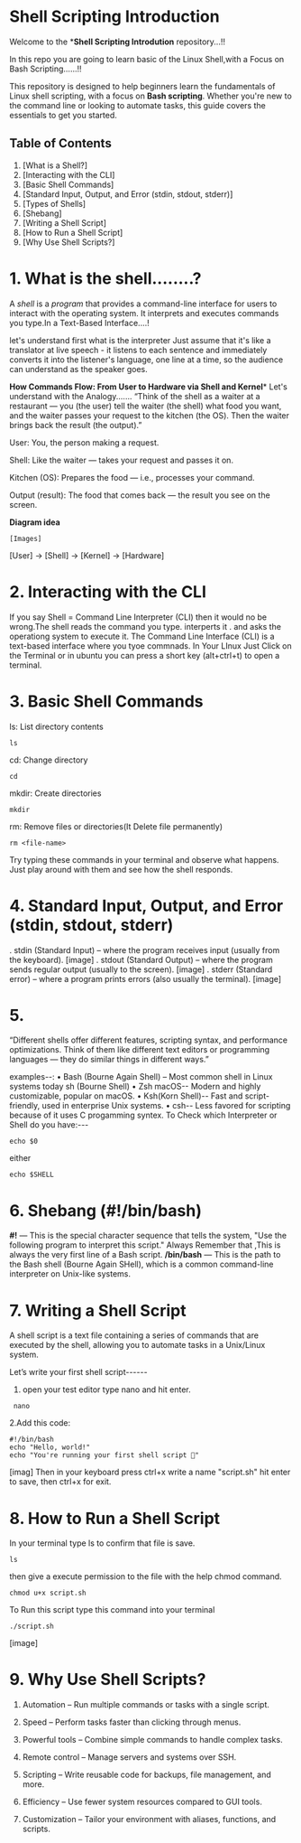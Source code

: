 # Shell Scripting Introduction

Welcome to the ***Shell Scripting Introdution** repository...!!

In this repo you are going to learn basic of the Linux Shell,with a Focus on Bash Scripting......!!

This repository is designed to help beginners learn the fundamentals of Linux shell scripting, 
with a focus on **Bash scripting**. Whether you're new to the command line or looking to automate tasks, this guide covers the essentials to get you started.


## Table of Contents
1. [What is a Shell?]
2. [Interacting with the CLI]
3. [Basic Shell Commands]
4. [Standard Input, Output, and Error (stdin, stdout, stderr)]
5. [Types of Shells]
6. [Shebang]
7. [Writing a Shell Script]
8. [How to Run a Shell Script]
9. [Why Use Shell Scripts?]

# 1. What is the shell........?

A *shell* is a *program* that provides a command-line interface for users to interact
with the operating system.
It interprets and executes commands you type.In a Text-Based Interface....!

let's understand first what is the interpreter Just assume that it's like a translator at live speech - 
it listens to each sentence and immediately converts it into the listener's language,
one line at a time, so the audience can understand as the speaker goes.

**How Commands Flow: From User to Hardware via Shell and Kernel***
Let's understand with the Analogy.......
“Think of the shell as a waiter at a restaurant — you (the user) tell the waiter (the shell) what food you want, 
and the waiter passes your request to the kitchen (the OS). 
Then the waiter brings back the result (the output).”

<Images>

User: You, the person making a request.

Shell: Like the waiter — takes your request and passes it on.

Kitchen (OS): Prepares the food — i.e., processes your command.

Output (result): The food that comes back — the result you see on the screen.

  **Diagram idea**

    [Images]

[User] → [Shell] → [Kernel] → [Hardware]


#  2. Interacting with the CLI
If you say Shell = Command Line Interpreter (CLI) then it would no be
wrong.The shell reads the command you type. interperts it . and asks the operationg system
to execute it. 
The Command Line Interface (CLI) is a text-based interface where you tyoe commnads.
In Your LInux Just Click on the Terminal or in ubuntu you can press a short key
(alt+ctrl+t) to open a terminal.


#  3. Basic Shell Commands

 ls: List directory contents
```
ls
```
 cd: Change directory
```
cd
```
 mkdir: Create directories
```
mkdir
```
 rm: Remove files or directories(It Delete file permanently)
```
rm <file-name>
```
Try typing these commands in your terminal and observe what happens.
Just play around with them and see how the shell responds.


#  4. Standard Input, Output, and Error (stdin, stdout, stderr)
   . stdin (Standard Input) – where the program receives input (usually from the keyboard).
      [image]
   . stdout (Standard Output) – where the program sends regular output (usually to the screen).
     [image]
   . stderr (Standard error) – where a program prints errors (also usually the terminal).
     [image]

  # 5. 
  “Different shells offer different features, scripting syntax, and performance optimizations.
   Think of them like different text editors or programming languages — they do similar things in different ways.”

   examples--:
  •	Bash (Bourne Again Shell) – Most common shell in Linux systems today sh (Bourne Shell)
  •	Zsh macOS-- Modern and highly customizable, popular on macOS.
  •	Ksh(Korn Shell)-- Fast and script-friendly, used in enterprise Unix systems.
  •	csh-- Less favored for scripting because of it uses C progamming syntex.
  To Check which Interpreter or Shell do you have:---
   ```
   echo $0

   ```
   either

   ```
   echo $SHELL

  ```

 # 6. Shebang (#!/bin/bash)

 **#!** — This is the special character sequence that tells the system, 
 "Use the following program to interpret this script."
Always Remember that ,This is always the very first line of a Bash script.
**/bin/bash** — This is the path to the Bash shell (Bourne Again SHell),
 which is a common command-line interpreter on Unix-like systems.

 # 7. Writing a Shell Script
 
 A shell script is a text file containing a series of commands that are executed by the shell,
 allowing you to automate tasks in a Unix/Linux system.

 Let’s write your first shell script------
  1.  open your test editor type nano and hit enter.
```
 nano
```
 2.Add this code:
 ```
#!/bin/bash
echo "Hello, world!"
echo "You're running your first shell script 🚀"
 ```
 [imag]
Then in your keyboard press ctrl+x write a name "script.sh" hit enter to save, then ctrl+x for exit.

#  8. How to Run a Shell Script

In your terminal type ls to confirm that file is save.
```
ls
```
then give a execute permission to the file with the help chmod command.

```
chmod u+x script.sh
```
To Run this script type this command into your terminal

```
./script.sh
```
[image]
# 9. Why Use Shell Scripts?

  1.  Automation – Run multiple commands or tasks with a single script.

  2.  Speed – Perform tasks faster than clicking through menus.

  3.  Powerful tools – Combine simple commands to handle complex tasks.

  4.  Remote control – Manage servers and systems over SSH.

  5.  Scripting – Write reusable code for backups, file management, and more.

  6.  Efficiency – Use fewer system resources compared to GUI tools.

  7.  Customization – Tailor your environment with aliases, functions, and scripts.